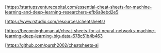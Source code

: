 [https://startupsventurecapital.com/essential-cheat-sheets-for-machine-learning-and-deep-learning-researchers-efb6a8ebd2e5

[https://www.rstudio.com/resources/cheatsheets/

[https://becominghuman.ai/cheat-sheets-for-ai-neural-networks-machine-learning-deep-learning-big-data-678c51b4b463

[https://github.com/pursh2002/cheatsheets-ai
